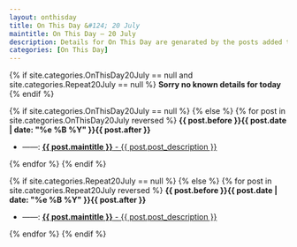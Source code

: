 ```yaml
---
layout: onthisday
title: On This Day &#124; 20 July
maintitle: On This Day — 20 July
description: Details for On This Day are genarated by the posts added to the website so the content is subject to changes/updates over time.
categories: [On This Day]
---
```


{% if site.categories.OnThisDay20July == null and site.categories.Repeat20July == null %}
<strong>Sorry no known details for today</strong>
{% endif %}

{% if site.categories.OnThisDay20July == null %}
{% else %}
{% for post in site.categories.OnThisDay20July reversed %}
<strong>{{ post.before }}{{ post.date | date: "%e %B %Y" }}{{ post.after }}</strong>
<ul>
<li> ——: <a href="{{ post.url }}"><strong>{{ post.maintitle }}</strong> - {{ post.post_description }}</a></li>
</ul>
{% endfor %}
{% endif %}

{% if site.categories.Repeat20July == null %}
{% else %}
{% for post in site.categories.Repeat20July reversed %}
<strong>{{ post.before }}{{ post.date | date: "%e %B %Y" }}{{ post.after }}</strong>
<ul>
<li> ——: <a href="{{ post.url }}"><strong>{{ post.maintitle }}</strong> - {{ post.post_description }}</a></li>
</ul>
{% endfor %}
{% endif %}
